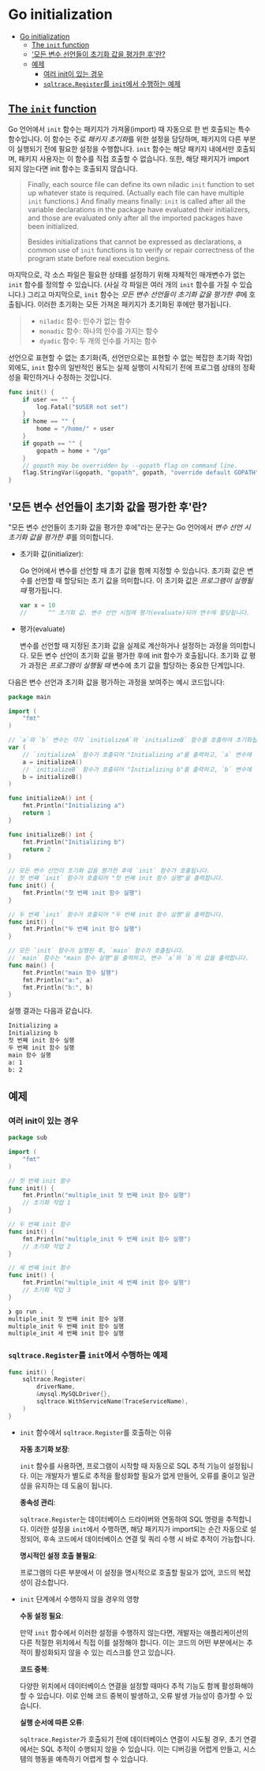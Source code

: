 # Go initialization

- [Go initialization](#go-initialization)
    - [The `init` function](#the-init-function)
    - ['모든 변수 선언들이 초기화 값을 평가한 후'란?](#모든-변수-선언들이-초기화-값을-평가한-후란)
    - [예제](#예제)
        - [여러 init이 있는 경우](#여러-init이-있는-경우)
        - [`sqltrace.Register`를 `init`에서 수행하는 예제](#sqltraceregister를-init에서-수행하는-예제)

## [The `init` function](https://go.dev/doc/effective_go#init)

Go 언어에서 `init` 함수는 패키지가 가져올(import) 때 자동으로 한 번 호출되는 특수 함수입니다.
이 함수는 주로 *패키지 초기화*를 위한 설정을 담당하며, 패키지의 다른 부분이 실행되기 전에 필요한 설정을 수행합니다.
`init` 함수는 해당 패키지 내에서만 호출되며, 패키지 사용자는 이 함수를 직접 호출할 수 없습니다.
또한, 해당 패키지가 import 되지 않는다면 init 함수는 호출되지 않습니다.

> Finally, each source file can define its own niladic `init` function to set up whatever state is required. (Actually each file can have multiple `init` functions.)
> And finally means finally: `init` is called after all the variable declarations in the package have evaluated their initializers,
> and those are evaluated only after all the imported packages have been initialized.
>
> Besides initializations that cannot be expressed as declarations, a common use of `init` functions is to verify or repair correctness of the program state before real execution begins.
>

마지막으로, 각 소스 파일은 필요한 상태를 설정하기 위해 자체적인 매개변수가 없는 `init` 함수를 정의할 수 있습니다.
(사실 각 파일은 여러 개의 `init` 함수를 가질 수 있습니다.)
그리고 마지막으로, `init` 함수는 *모든 변수 선언들이 초기화 값을 평가한 후*에 호출됩니다.
이러한 초기화는 모든 가져온 패키지가 초기화된 후에만 평가됩니다.

> - `niladic` 함수: 인수가 없는 함수
> - `monadic` 함수: 하나의 인수를 가지는 함수
> - `dyadic` 함수: 두 개의 인수를 가지는 함수

선언으로 표현할 수 없는 초기화(즉, 선언만으로는 표현할 수 없는 복잡한 초기화 작업) 외에도,
`init` 함수의 일반적인 용도는 실제 실행이 시작되기 전에 프로그램 상태의 정확성을 확인하거나 수정하는 것입니다.

```go
func init() {
    if user == "" {
        log.Fatal("$USER not set")
    }
    if home == "" {
        home = "/home/" + user
    }
    if gopath == "" {
        gopath = home + "/go"
    }
    // gopath may be overridden by --gopath flag on command line.
    flag.StringVar(&gopath, "gopath", gopath, "override default GOPATH")
}
```

## '모든 변수 선언들이 초기화 값을 평가한 후'란?

"모든 변수 선언들이 초기화 값을 평가한 후에"라는 문구는 Go 언어에서 *변수 선언 시 초기화 값을 평가한 후*를 의미합니다.

- 초기화 값(initializer):

    Go 언어에서 변수를 선언할 때 초기 값을 함께 지정할 수 있습니다.
    초기화 값은 변수를 선언할 때 할당되는 초기 값을 의미합니다.
    이 초기화 값은 *프로그램이 실행될 때* 평가됩니다.

    ```go
    var x = 10
    //      ^^ 초기화 값. 변수 선언 시점에 평가(evaluate)되어 변수에 할당됩니다.
    ```

- 평가(evaluate)

    변수를 선언할 때 지정된 초기화 값을 실제로 계산하거나 설정하는 과정을 의미합니다.
    모든 변수 선언이 초기화 값을 평가한 후에 init 함수가 호출됩니다.
    초기화 값 평가 과정은 *프로그램이 실행될 때* 변수에 초기 값을 할당하는 중요한 단계입니다.

다음은 변수 선언과 초기화 값을 평가하는 과정을 보여주는 예시 코드입니다:

```go
package main

import (
    "fmt"
)

// `a`와 `b` 변수는 각각 `initializeA`와 `initializeB` 함수를 호출하여 초기화됩니다.
var (
    // `initializeA` 함수가 호출되어 "Initializing a"를 출력하고, `a` 변수에 `1`을 할당합니다.
    a = initializeA()
    // `initializeB` 함수가 호출되어 "Initializing b"를 출력하고, `b` 변수에 `2`를 할당합니다.
    b = initializeB()
)

func initializeA() int {
    fmt.Println("Initializing a")
    return 1
}

func initializeB() int {
    fmt.Println("Initializing b")
    return 2
}

// 모든 변수 선언이 초기화 값을 평가한 후에 `init` 함수가 호출됩니다.
// 첫 번째 `init` 함수가 호출되어 "첫 번째 init 함수 실행"을 출력합니다.
func init() {
    fmt.Println("첫 번째 init 함수 실행")
}

// 두 번째 `init` 함수가 호출되어 "두 번째 init 함수 실행"을 출력합니다.
func init() {
    fmt.Println("두 번째 init 함수 실행")
}

// 모든 `init` 함수가 실행된 후, `main` 함수가 호출됩니다.
// `main` 함수는 "main 함수 실행"을 출력하고, 변수 `a`와 `b`의 값을 출력합니다.
func main() {
    fmt.Println("main 함수 실행")
    fmt.Println("a:", a)
    fmt.Println("b:", b)
}
```

실행 결과는 다음과 같습니다.

```sh
Initializing a
Initializing b
첫 번째 init 함수 실행
두 번째 init 함수 실행
main 함수 실행
a: 1
b: 2
```

## 예제

### 여러 init이 있는 경우

```go
package sub

import (
    "fmt"
)

// 첫 번째 init 함수
func init() {
    fmt.Println("multiple_init 첫 번째 init 함수 실행")
    // 초기화 작업 1
}

// 두 번째 init 함수
func init() {
    fmt.Println("multiple_init 두 번째 init 함수 실행")
    // 초기화 작업 2
}

// 세 번째 init 함수
func init() {
    fmt.Println("multiple_init 세 번째 init 함수 실행")
    // 초기화 작업 3
}
```

```bash
❯ go run .
multiple_init 첫 번째 init 함수 실행
multiple_init 두 번째 init 함수 실행
multiple_init 세 번째 init 함수 실행
```

### `sqltrace.Register`를 `init`에서 수행하는 예제

```go
func init() {
    sqltrace.Register(
        driverName, 
        &mysql.MySQLDriver{}, 
        sqltrace.WithServiceName(TraceServiceName),
    )
}
```

- `init` 함수에서 `sqltrace.Register`를 호출하는 이유

    **자동 초기화 보장**:

    `init` 함수를 사용하면, 프로그램이 시작할 때 자동으로 SQL 추적 기능이 설정됩니다.
    이는 개발자가 별도로 추적을 활성화할 필요가 없게 만들어, 오류를 줄이고 일관성을 유지하는 데 도움이 됩니다.

    **종속성 관리**:

    `sqltrace.Register`는 데이터베이스 드라이버와 연동하여 SQL 명령을 추적합니다.
    이러한 설정을 `init`에서 수행하면, 해당 패키지가 import되는 순간 자동으로 설정되어,
    후속 코드에서 데이터베이스 연결 및 쿼리 수행 시 바로 추적이 가능합니다.

    **명시적인 설정 호출 불필요**:

    프로그램의 다른 부분에서 이 설정을 명시적으로 호출할 필요가 없어, 코드의 복잡성이 감소합니다.

- `init` 단계에서 수행하지 않을 경우의 영향

    **수동 설정 필요**:

    만약 `init` 함수에서 이러한 설정을 수행하지 않는다면, 개발자는 애플리케이션의 다른 적절한 위치에서 직접 이를 설정해야 합니다.
    이는 코드의 어떤 부분에서는 추적이 활성화되지 않을 수 있는 리스크를 안고 있습니다.

    **코드 중복**:

    다양한 위치에서 데이터베이스 연결을 설정할 때마다 추적 기능도 함께 활성화해야 할 수 있습니다.
    이로 인해 코드 중복이 발생하고, 오류 발생 가능성이 증가할 수 있습니다.

    **실행 순서에 따른 오류**:

    `sqltrace.Register`가 호출되기 전에 데이터베이스 연결이 시도될 경우, 초기 연결에서는 SQL 추적이 수행되지 않을 수 있습니다.
    이는 디버깅을 어렵게 만들고, 시스템의 행동을 예측하기 어렵게 할 수 있습니다.
